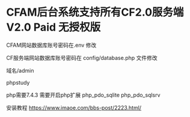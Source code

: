 # CFAM后台系统支持所有CF2.0服务端 V2.0 Paid 无授权版

CFAM网站数据库账号密码在.env 修改

CF服务端网站数据库账号密码在 config/database.php 文件修改

域名/admin


phpstudy

php需要7.4.3
需要开启php扩展
php_pdo_sqlite
php_pdo_sqlsrv

安装教程
https://www.imaoe.com/bbs-post/2223.html/
